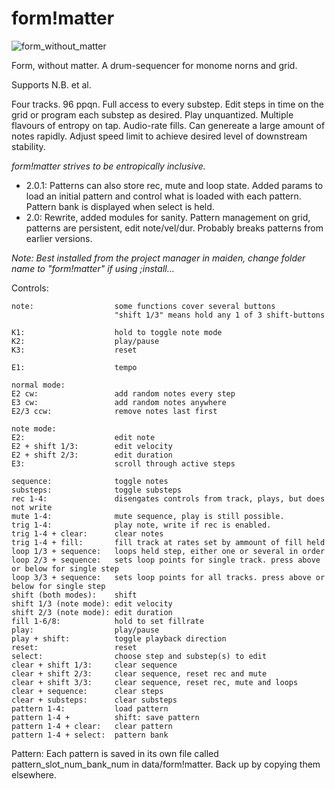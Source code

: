 # form!matter


![form_without_matter](screenshot.png)


Form, without matter. A drum-sequencer for monome norns and grid.

Supports N.B. et al.

Four tracks. 96 ppqn. Full access to every substep. Edit steps in time on the grid or program each substep as desired. Play unquantized. Multiple flavours of entropy on tap. Audio-rate fills. Can genereate a large amount of notes rapidly. Adjust speed limit to achieve desired level of downstream stability. 

*form!matter strives to be entropically inclusive.*  

- 2.0.1: Patterns can also store rec, mute and loop state. Added params to load an initial pattern and control what is loaded with each pattern. Pattern bank is displayed when select is held.
- 2.0: Rewrite, added modules for sanity. Pattern management on grid, patterns are persistent, edit note/vel/dur. Probably breaks patterns from earlier versions.

*Note: Best installed from the project manager in maiden, change folder name to "form!matter" if using ;install...*

Controls:
```
note:                  some functions cover several buttons
                       "shift 1/3" means hold any 1 of 3 shift-buttons
```
```
K1:                    hold to toggle note mode
K2:                    play/pause
K3:                    reset
```
```
E1:                    tempo

normal mode:
E2 cw:                 add random notes every step
E3 cw:                 add random notes anywhere
E2/3 ccw:              remove notes last first

note mode:
E2:                    edit note
E2 + shift 1/3:        edit velocity 
E2 + shift 2/3:        edit duration 
E3:                    scroll through active steps
```
```
sequence:              toggle notes
substeps:              toggle substeps
rec 1-4:               disengates controls from track, plays, but does not write
mute 1-4:              mute sequence, play is still possible.
trig 1-4:              play note, write if rec is enabled.
trig 1-4 + clear:      clear notes
trig 1-4 + fill:       fill track at rates set by ammount of fill held
loop 1/3 + sequence:   loops held step, either one or several in order
loop 2/3 + sequence:   sets loop points for single track. press above or below for single step
loop 3/3 + sequence:   sets loop points for all tracks. press above or below for single step
shift (both modes):    shift
shift 1/3 (note mode): edit velocity
shift 2/3 (note mode): edit duration
fill 1-6/8:            hold to set fillrate
play:                  play/pause
play + shift:          toggle playback direction
reset:                 reset
select:                choose step and substep(s) to edit
clear + shift 1/3:     clear sequence
clear + shift 2/3:     clear sequence, reset rec and mute
clear + shift 3/3:     clear sequence, reset rec, mute and loops
clear + sequence:      clear steps
clear + substeps:      clear substeps
pattern 1-4:           load pattern
pattern 1-4 +          shift: save pattern
pattern 1-4 + clear:   clear pattern
pattern 1-4 + select:  pattern bank
```
Pattern: Each pattern is saved in its own file called pattern_slot_num_bank_num in data/form!matter. Back up by copying them elsewhere.

